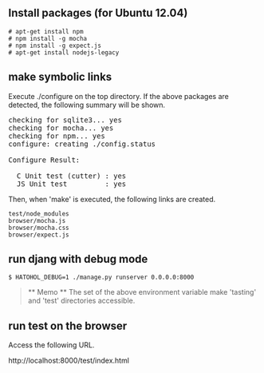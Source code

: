 Install packages (for Ubuntu 12.04)
-----------------------------------

    # apt-get install npm
    # npm install -g mocha
    # npm install -g expect.js
    # apt-get install nodejs-legacy

make symbolic links
-------------------
Execute ./configure on the top directory. If the above packages are detected,
the following summary will be shown.

<pre>
checking for sqlite3... yes
checking for mocha... yes
checking for npm... yes
configure: creating ./config.status
<snip>
Configure Result:

  C Unit test (cutter) : yes
  JS Unit test         : yes
</pre>

Then, when 'make' is executed, the following links are created.

    test/node_modules
    browser/mocha.js
    browser/mocha.css
    browser/expect.js

run djang with debug mode
-------------------------
    $ HATOHOL_DEBUG=1 ./manage.py runserver 0.0.0.0:8000

> ** Memo ** The set of the above environment variable make 'tasting' and 'test'
directories accessible.

run test on the browser
-----------------------
Access the following URL.

http://localhost:8000/test/index.html


